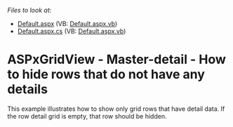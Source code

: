 <!-- default file list -->
*Files to look at*:

* [Default.aspx](./CS/Default.aspx) (VB: [Default.aspx.vb](./VB/Default.aspx.vb))
* [Default.aspx.cs](./CS/Default.aspx.cs) (VB: [Default.aspx.vb](./VB/Default.aspx.vb))
<!-- default file list end -->
# ASPxGridView - Master-detail - How to hide rows that do not have any details


<p>This example illustrates how to show only grid rows that have detail data. If the row detail grid is empty, that row should be hidden.</p>

<br/>


